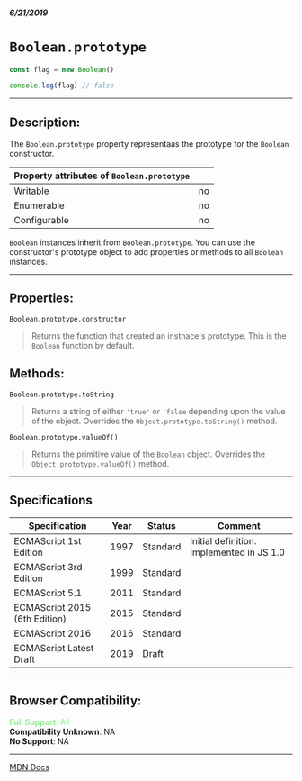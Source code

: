 ##### 6/21/2019
# `Boolean.prototype`

```js
const flag = new Boolean()

console.log(flag) // false
```

---

## Description:
The `Boolean.prototype` property representaas the prototype for the `Boolean` constructor.

| Property attributes of `Boolean.prototype` ||
|---|---|
| Writable | no |
| Enumerable | no |
| Configurable | no |

`Boolean` instances inherit from `Boolean.prototype`.  You can use the constructor's prototype object to add properties or methods to all `Boolean` instances.

---

## Properties:
`Boolean.prototype.constructor`  
  > Returns the function that created an instnace's prototype.  This is the `Boolean` function by default.

## Methods:
`Boolean.prototype.toString`  
  > Returns a string of either `'true'` or `'false` depending upon the value of the object.  Overrides the `Object.prototype.toString()` method.  
  
`Boolean.prototype.valueOf()`  
  > Returns the primitive value of the `Boolean` object.  Overrides the `Object.prototype.valueOf()` method.

---

## Specifications
| Specification | Year | Status | Comment |
|---|---|---|---|
| ECMAScript 1st Edition | 1997 | Standard | Initial definition.  Implemented in JS 1.0 |
| ECMAScript 3rd Edition | 1999 | Standard |  |
| ECMAScript 5.1 | 2011 | Standard |  |
| ECMAScript 2015 (6th Edition) | 2015 | Standard |  |
| ECMAScript 2016 | 2016 | Standard |  |
| ECMAScript Latest Draft | 2019 | Draft |  |

---

## Browser Compatibility:
<span style="color: lightgreen">**Full Support**: All</span>  
**Compatibility Unknown**: NA  
**No Support**: NA

---

[MDN Docs](https://developer.mozilla.org/en-US/docs/Web/JavaScript/Reference/Global_Objects/Boolean/prototype)